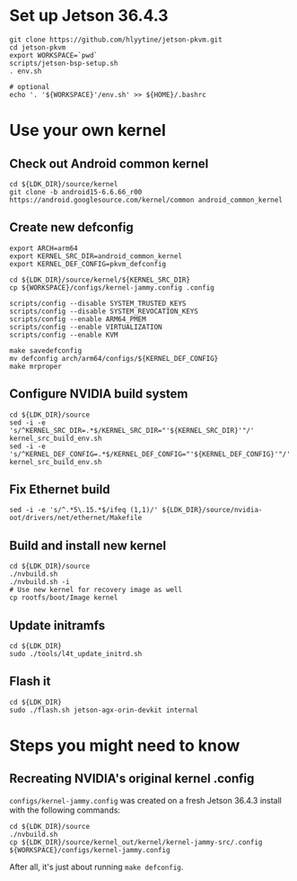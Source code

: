 # Set up Jetson 36.4.3

```
git clone https://github.com/hlyytine/jetson-pkvm.git
cd jetson-pkvm
export WORKSPACE=`pwd`
scripts/jetson-bsp-setup.sh
. env.sh

# optional
echo '. '${WORKSPACE}'/env.sh' >> ${HOME}/.bashrc
```

# Use your own kernel

## Check out Android common kernel

```
cd ${LDK_DIR}/source/kernel
git clone -b android15-6.6.66_r00 https://android.googlesource.com/kernel/common android_common_kernel
```

## Create new defconfig

```
export ARCH=arm64
export KERNEL_SRC_DIR=android_common_kernel
export KERNEL_DEF_CONFIG=pkvm_defconfig

cd ${LDK_DIR}/source/kernel/${KERNEL_SRC_DIR}
cp ${WORKSPACE}/configs/kernel-jammy.config .config

scripts/config --disable SYSTEM_TRUSTED_KEYS
scripts/config --disable SYSTEM_REVOCATION_KEYS
scripts/config --enable ARM64_PMEM
scripts/config --enable VIRTUALIZATION
scripts/config --enable KVM

make savedefconfig
mv defconfig arch/arm64/configs/${KERNEL_DEF_CONFIG}
make mrproper
```

## Configure NVIDIA build system

```
cd ${LDK_DIR}/source
sed -i -e 's/^KERNEL_SRC_DIR=.*$/KERNEL_SRC_DIR="'${KERNEL_SRC_DIR}'"/' kernel_src_build_env.sh
sed -i -e 's/^KERNEL_DEF_CONFIG=.*$/KERNEL_DEF_CONFIG="'${KERNEL_DEF_CONFIG}'"/' kernel_src_build_env.sh
```

## Fix Ethernet build

```
sed -i -e 's/^.*5\.15.*$/ifeq (1,1)/' ${LDK_DIR}/source/nvidia-oot/drivers/net/ethernet/Makefile
```


## Build and install new kernel

```
cd ${LDK_DIR}/source
./nvbuild.sh
./nvbuild.sh -i
# Use new kernel for recovery image as well
cp rootfs/boot/Image kernel
```

## Update initramfs

```
cd ${LDK_DIR}
sudo ./tools/l4t_update_initrd.sh
```

## Flash it

```
cd ${LDK_DIR}
sudo ./flash.sh jetson-agx-orin-devkit internal
```

# Steps you might need to know

## Recreating NVIDIA's original kernel .config

`configs/kernel-jammy.config` was created on a fresh Jetson 36.4.3 install
with the following commands:

```
cd ${LDK_DIR}/source
./nvbuild.sh
cp ${LDK_DIR}/source/kernel_out/kernel/kernel-jammy-src/.config ${WORKSPACE}/configs/kernel-jammy.config
```

After all, it's just about running `make defconfig`.
